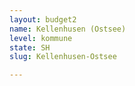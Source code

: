 ```yaml
---
layout: budget2
name: Kellenhusen (Ostsee)
level: kommune
state: SH
slug: Kellenhusen-Ostsee

---
```



